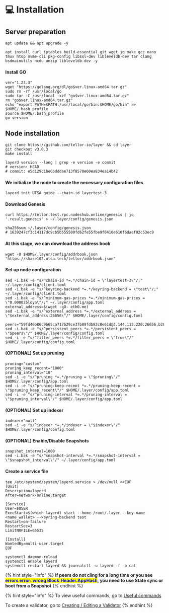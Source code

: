 # 💻 Installation

## Server preparation

```shell
apt update && apt upgrade -y
```

```shell
apt install curl iptables build-essential git wget jq make gcc nano tmux htop nvme-cli pkg-config libssl-dev libleveldb-dev tar clang bsdmainutils ncdu unzip libleveldb-dev -y
```

#### Install GO

```shell
ver="1.23.3"
wget "https://golang.org/dl/go$ver.linux-amd64.tar.gz"
sudo rm -rf /usr/local/go
sudo tar -C /usr/local -xzf "go$ver.linux-amd64.tar.gz"
rm "go$ver.linux-amd64.tar.gz"
echo "export PATH=$PATH:/usr/local/go/bin:$HOME/go/bin" >> $HOME/.bash_profile
source $HOME/.bash_profile
go version
```

## Node installation

```shell
git clone https://github.com/tellor-io/layer && cd layer
git checkout v3.0.3
make install

layerd version --long | grep -e version -e commit
# version: HEAD
# commit: e5d129c1be6bdddae713f8570e60ea834ea14b42
```

#### We initialize the node to create the necessary configuration files

```shell
layerd init UTSA_guide --chain-id layertest-3
```

#### Download Genesis

```shell
curl https://tellor.test.rpc.nodeshub.online/genesis | jq '.result.genesis' > ~/.layer/config/genesis.json

sha256sum ~/.layer/config/genesis.json
# 1639247cf3c14117dc9cb5b555500fd62fe55fbe9f0410e610f6daef02c53ec9
```

#### At this stage, we can download the address book

```shell
wget -O $HOME/.layer/config/addrbook.json "https://share102.utsa.tech/tellor/addrbook.json"
```

#### Set up node configuration

```shell
sed -i.bak -e "s/^chain-id *=.*/chain-id = \"layertest-3\"/;" ~/.layer/config/client.toml
sed -i.bak -e "s/^keyring-backend *=.*/keyring-backend = \"test\"/;" ~/.layer/config/client.toml
sed -i.bak -e "s/^minimum-gas-prices *=.*/minimum-gas-prices = \"0.000025loya\"/;" ~/.layer/config/app.toml
external_address=$(wget -qO- eth0.me)
sed -i.bak -e "s/^external_address *=.*/external_address = \"$external_address:26656\"/" $HOME/.layer/config/config.toml

peers="59fd40b86c9b65ca717b29ce37b08fdb82c8e61d@3.144.113.220:26656,b26e162aaae52c917f03afd0e09889c1a9f1da13@18.224.20.250:26656,fc1caebd2550a4172bcdc073d0f18e630c44cc26@3.140.238.60:26656"
sed -i.bak -e "s/^persistent_peers *=.*/persistent_peers = \"$peers\"/" $HOME/.layer/config/config.toml
sed -i -e "s/^filter_peers *=.*/filter_peers = \"true\"/" $HOME/.layer/config/config.toml
```

#### (OPTIONAL) Set up pruning

```shell
pruning="custom"
pruning_keep_recent="1000"
pruning_interval="10"
sed -i -e "s/^pruning *=.*/pruning = \"$pruning\"/" $HOME/.layer/config/app.toml
sed -i -e "s/^pruning-keep-recent *=.*/pruning-keep-recent = \"$pruning_keep_recent\"/" $HOME/.layer/config/app.toml
sed -i -e "s/^pruning-interval *=.*/pruning-interval = \"$pruning_interval\"/" $HOME/.layer/config/app.toml
```

#### (OPTIONAL) Set up indexer

```shell
indexer="null"
sed -i -e "s/^indexer *=.*/indexer = \"$indexer\"/" $HOME/.layer/config/config.toml
```

#### (OPTIONAL) Enable/Disable Snapshots

```shell
snapshot_interval=1000
sed -i.bak -e "s/^snapshot-interval *=.*/snapshot-interval = \"$snapshot_interval\"/" ~/.layer/config/app.toml
```

#### Create a service file

```shell
tee /etc/systemd/system/layerd.service > /dev/null <<EOF
[Unit]
Description=layerd
After=network-online.target

[Service]
User=$USER
ExecStart=$(which layerd) start --home /root/.layer --key-name <name_wallet> --keyring-backend test
Restart=on-failure
RestartSec=3
LimitNOFILE=65535

[Install]
WantedBy=multi-user.target
EOF
```

```shell
systemctl daemon-reload
systemctl enable layerd
systemctl restart layerd && journalctl -u layerd -f -o cat
```

{% hint style="info" %}
**If peers do not cling for a long time or you see&#x20;**<mark style="color:blue;">**errors error: wrong Block.Header.AppHash**</mark>**, you need to use State sync or boot from a Snapshot**
{% endhint %}

{% hint style="info" %}
To view useful commands, go to [Useful commands](https://utsa.gitbook.io/services/cosmos-wiki/useful-commands)

To create a validator, go to [Creating / Editing a Validator](https://utsa.gitbook.io/services/cosmos-wiki/creating-editing-a-validator)
{% endhint %}
